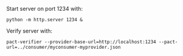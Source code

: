 Start server on port 1234 with:

```
python -m http.server 1234 &
```

Verify server with:

```
pact-verifier --provider-base-url=http://localhost:1234 --pact-url=../consumer/myconsumer-myprovider.json
```

